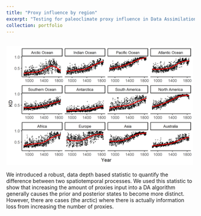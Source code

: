 ```yaml
---
title: "Proxy influence by region"
excerpt: "Testing for paleoclimate proxy influence in Data Assimilation  <br/><img src='/images/proxy/k_region.png' width='400'>"
collection: portfolio
---
```


<br/><img src='/images/proxy/k_region.png' width='500'>

We introduced a robust, data depth based statistic to quantify the difference between two spatiotemporal processes. We used this statistic to show that increasing the amount of proxies input into a DA algorithm generally causes the prior and posterior states to become more distinct. However, there are cases (the arctic) where there is actually information loss from increasing the number of proxies.
